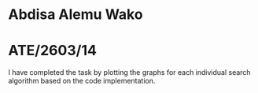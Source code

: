 # Abdisa Alemu Wako

# ATE/2603/14

I have completed the task by plotting the graphs for each individual search algorithm based on the code implementation.
